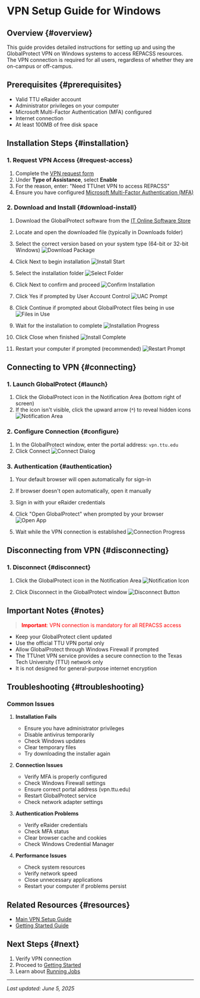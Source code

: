# VPN Setup Guide for Windows

## Overview {#overview}
This guide provides detailed instructions for setting up and using the GlobalProtect VPN on Windows systems to access REPACSS resources. The VPN connection is required for all users, regardless of whether they are on-campus or off-campus.

## Prerequisites {#prerequisites}
- Valid TTU eRaider account
- Administrator privileges on your computer
- Microsoft Multi-Factor Authentication (MFA) configured
- Internet connection
- At least 100MB of free disk space

## Installation Steps {#installation}

### 1. Request VPN Access {#request-access}
1. Complete the [VPN request form](https://askit.ttu.edu/sp?id=sc_cat_item&sys_id=a990ee5ddbdf41144d17266e139619f8)
2. Under **Type of Assistance**, select **Enable**
3. For the reason, enter: "Need TTUnet VPN to access REPACSS"
4. Ensure you have configured [Microsoft Multi-Factor Authentication (MFA)](https://askit.ttu.edu/sp?id=sc_cat_item&sys_id=77057d80874eb5509a3a539d3fbb35ed)

### 2. Download and Install {#download-install}
1. Download the GlobalProtect software from the [IT Online Software Store](https://software.ttu.edu/)
2. Locate and open the downloaded file (typically in Downloads folder)
3. Select the correct version based on your system type (64-bit or 32-bit Windows)
![Download Package](images/win/download-2.png)

4. Click Next to begin installation
![Install Start](images/win/download-3.png)

5. Select the installation folder
![Select Folder](images/win/download-4.png)

6. Click Next to confirm and proceed
![Confirm Installation](images/win/download-5.png)

7. Click Yes if prompted by User Account Control
![UAC Prompt](images/win/download-6.png)

8. Click Continue if prompted about GlobalProtect files being in use
![Files in Use](images/win/download-7.png)

9. Wait for the installation to complete
![Installation Progress](images/win/download-8.png)

10. Click Close when finished
![Install Complete](images/win/download-9.png)

11. Restart your computer if prompted (recommended)
![Restart Prompt](images/win/download-10.png)

## Connecting to VPN {#connecting}

### 1. Launch GlobalProtect {#launch}
1. Click the GlobalProtect icon in the Notification Area (bottom right of screen)
2. If the icon isn't visible, click the upward arrow (˄) to reveal hidden icons
![Notification Area](images/win/connect-2.png)

### 2. Configure Connection {#configure}
1. In the GlobalProtect window, enter the portal address: `vpn.ttu.edu`
2. Click Connect
![Connect Dialog](images/win/connect-3.png)

### 3. Authentication {#authentication}
1. Your default browser will open automatically for sign-in
2. If browser doesn't open automatically, open it manually
3. Sign in with your eRaider credentials
4. Click "Open GlobalProtect" when prompted by your browser
![Open App](images/win/connect-5.png)

5. Wait while the VPN connection is established
![Connection Progress](images/win/connect-6.png)

## Disconnecting from VPN {#disconnecting}

### 1. Disconnect {#disconnect}
1. Click the GlobalProtect icon in the Notification Area
![Notification Icon](images/win/disconnect-1.png)

2. Click Disconnect in the GlobalProtect window
![Disconnect Button](images/win/disconnect-2.png)

## Important Notes {#notes}
> <span style="color: red">**Important**: VPN connection is mandatory for all REPACSS access</span>

- Keep your GlobalProtect client updated
- Use the official TTU VPN portal only
- Allow GlobalProtect through Windows Firewall if prompted
- The TTUnet VPN service provides a secure connection to the Texas Tech University (TTU) network only
- It is not designed for general-purpose internet encryption

## Troubleshooting {#troubleshooting}
### Common Issues
1. **Installation Fails**
   - Ensure you have administrator privileges
   - Disable antivirus temporarily
   - Check Windows updates
   - Clear temporary files
   - Try downloading the installer again

2. **Connection Issues**
   - Verify MFA is properly configured
   - Check Windows Firewall settings
   - Ensure correct portal address (vpn.ttu.edu)
   - Restart GlobalProtect service
   - Check network adapter settings

3. **Authentication Problems**
   - Verify eRaider credentials
   - Check MFA status
   - Clear browser cache and cookies
   - Check Windows Credential Manager

4. **Performance Issues**
   - Check system resources
   - Verify network speed
   - Close unnecessary applications
   - Restart your computer if problems persist


## Related Resources {#resources}
- [Main VPN Setup Guide](vpn-setup.md)
- [Getting Started Guide](../getting-started.md)

## Next Steps {#next}
1. Verify VPN connection
2. Proceed to [Getting Started](../getting-started.md)
3. Learn about [Running Jobs](../running-jobs.md)

---

*Last updated: June 5, 2025* 